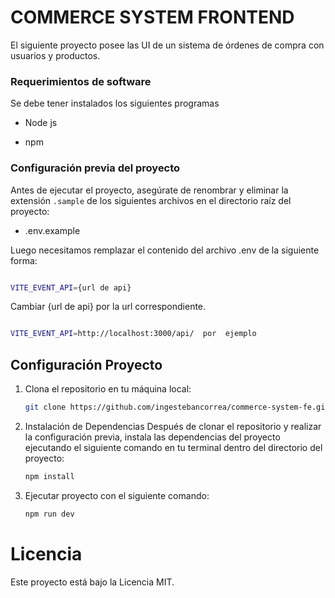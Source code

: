 # COMMERCE SYSTEM FRONTEND

El siguiente proyecto posee las UI de un sistema de órdenes de compra con usuarios y productos.

### Requerimientos de software

Se debe tener instalados los siguientes programas

- Node js

- npm

### Configuración previa del proyecto

Antes de ejecutar el proyecto, asegúrate de renombrar y eliminar la extensión `.sample` de los siguientes archivos en el directorio raíz del proyecto:

- .env.example

Luego necesitamos remplazar el contenido del archivo .env de la siguiente forma:

```bash

VITE_EVENT_API={url de api}

```

Cambiar {url de api} por la url correspondiente.

```bash

VITE_EVENT_API=http://localhost:3000/api/  por  ejemplo

```

## Configuración Proyecto
1. Clona el repositorio en tu máquina local:

   ```bash
   git clone https://github.com/ingestebancorrea/commerce-system-fe.git

2. Instalación de Dependencias
    Después de clonar el repositorio y realizar la configuración previa, instala las dependencias del proyecto ejecutando el siguiente comando en tu terminal dentro del directorio del proyecto:

    ```bash
    npm install 

3. Ejecutar proyecto con el siguiente comando:
    ```bash
    npm run dev

# Licencia
Este proyecto está bajo la Licencia MIT.